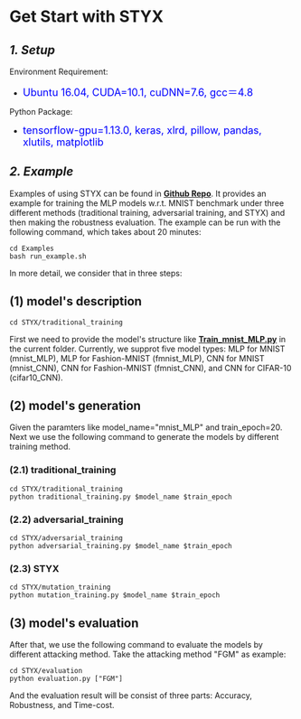 # [](#header-1) **Get Start with STYX**

## [](#header-1)***1. Setup***

Environment Requirement:

*   <font color="#0000FF" size="4">Ubuntu 16.04, CUDA=10.1, cuDNN=7.6, gcc＝4.8</font>

Python Package:

*   <font color="#0000FF" size="4">tensorflow-gpu=1.13.0, keras, xlrd, pillow, pandas, xlutils, matplotlib</font>

## [](#header-1)***2. Example***

Examples of using STYX can be found in [**Github Repo**](https://github.com/DNN-STYX/DNN-STYX.github.io/tree/master/demo). It provides an example for training the MLP models w.r.t. MNIST benchmark under three different methods (traditional training, adversarial training, and STYX) and then making the robustness evaluation. The example can be run with the following command, which takes about 20 minutes:

```
cd Examples
bash run_example.sh
```

In more detail, we consider that in three steps:

## [](#header-1) (1) model's description

```
cd STYX/traditional_training
```
First we need to provide the model's structure like [**Train\_mnist\_MLP.py**](https://www.baidu.com/)  in the current folder. Currently, we supprot five model types: MLP for MNIST (mnist\_MLP), MLP for Fashion-MNIST (fmnist\_MLP), CNN for MNIST (mnist\_CNN), CNN for Fashion-MNIST (fmnist\_CNN), and CNN for CIFAR-10 (cifar10\_CNN).


## [](#header-1) (2) model's generation
Given the paramters like model\_name="mnist\_MLP" and train\_epoch=20. Next we use the following command to generate the models by different training method.

### [](#header-1) (2.1) traditional_training

```
cd STYX/traditional_training
python traditional_training.py $model_name $train_epoch
```

### [](#header-1) (2.2) adversarial_training

```
cd STYX/adversarial_training
python adversarial_training.py $model_name $train_epoch
```

### [](#header-1) (2.3) STYX

```
cd STYX/mutation_training
python mutation_training.py $model_name $train_epoch 
```


## [](#header-1) (3) model's evaluation
After that, we use the following command to evaluate the models by different attacking method. Take the attacking method "FGM" as example:

```
cd STYX/evaluation  
python evaluation.py ["FGM"]
```

And the evaluation result will be consist of three parts: Accuracy, Robustness, and Time-cost.